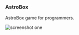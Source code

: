 ### AstroBox

AstroBox game for programmers.

![screenshot one](screenshots/game_begin.png.png "Game Begin")​